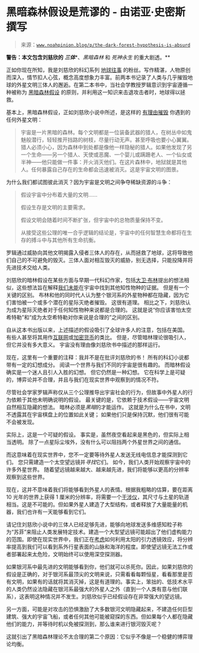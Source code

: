 <!--yml

类别：未分类

日期：2024-05-27 15:02:42

-->

# 黑暗森林假设是荒谬的 - 由诺亚·史密斯撰写

> 来源：[`www.noahpinion.blog/p/the-dark-forest-hypothesis-is-absurd`](https://www.noahpinion.blog/p/the-dark-forest-hypothesis-is-absurd)

**警告：本文包含刘慈欣的** ***三体****、*黑暗森林* 和 *死神永生* 的重大剧透。**

正如你现在所知，我是刘慈欣的科幻系列 [地球往事](https://www.amazon.com/dp/B074CF4JFZ?searchxofy=true&binding=kindle_edition) 的粉丝。写作精湛，人物原创而深入，情节扣人心弦，概念高度想象力丰富。前两本书记录了人类与几乎摧毁地球的外星文明三体人的邂逅。在第二本书中，当社会学教授罗辑意识到宇宙遵循一种被称为 [黑暗森林假设](https://www.universetoday.com/149410/beyond-fermis-paradox-xvi-what-is-the-dark-forest-hypothesis/#google_vignette) 的原则，并利用这一知识来击退攻击者时，地球得以拯救。

基本上，黑暗森林假设，正如刘慈欣小说中所述，是这样的 [有理由摧毁](https://bigthink.com/surprising-science/the-dark-forest-theory-a-terrifying-explanation-of-why-we-havent-heard-from-aliens-yet/) 你遇到的任何外星文明：

> 宇宙是一片黑暗的森林。每个文明都是一位装备武器的猎人，在树丛中如鬼魅般潜行，轻轻推开挡路的树枝，尽量行动无声。甚至呼吸也要小心翼翼。猎人必须小心，因为森林中到处都是像他一样隐秘的猎人。如果他发现了另一个生命——另一个猎人、天使或恶魔、一个婴儿或蹒跚老人、一个仙女或半神——他只能做一件事：开火消灭他们。在这片森林中，地狱就是其他人。任何暴露自己存在的生命都会迅速被消灭。这是宇宙文明的图景。

为什么我们都试图彼此消灭？因为宇宙是文明之间争夺稀缺资源的斗争：

> 假设宇宙中分布着大量的文明……
> 
> 假设生存是文明的主要需求。
> 
> 假设文明会随着时间不断扩张，但宇宙中的总物质量保持不变。
> 
> 从接受这些公理的唯一合乎逻辑的结论是，宇宙中的任何智慧生命都将在生存的搏斗中与其他所有生命抗衡。

罗辑通过威胁向其他文明揭露入侵者三体人的存在，从而拯救了地球，这将导致他们自己的不可避免的毁灭。三体人面对相互毁灭的威胁，别无选择，只能投降并将先进技术交给人类。

刘慈欣的暗林假设在某些方面与早期一代科幻作家，包括[大卫·布林](https://articles.adsabs.harvard.edu/cgi-bin/nph-iarticle_query?1983QJRAS..24..283B&defaultprint=YES&filetype=.pdf)提出的想法相似，这些想法旨在解释[我们未能](https://en.wikipedia.org/wiki/Fermi_paradox)在宇宙中找到其他知性物种的证据。 但是有一个关键的区别。 布林和他的同时代人认为整个银河系的外星物种都在隐藏，因为它们害怕被一个或多个潜在的星际灭绝者摧毁。 这很有道理。 相比之下，刘慈欣认为成为星际灭绝者对于任何知性物种来说都是合理的。 这就是说“你应该害怕太空希特勒”和“成为太空希特勒对你来说是合理的”之间的区别。

自从这本书出版以来，上述描述的假设吸引了全球许多人的注意，包括在美国。 有些人甚至将其用作[互联网](https://blokmagazine.com/the-dark-forest-theory-of-the-internet/)或[加密货币](https://www.paradigm.xyz/2020/08/ethereum-is-a-dark-forest)的类比。 但是，尽管暗林理论很吸引人，但它并没有多大意义。 宇宙没有理由像刘慈欣书中描述的那样运行。

现在，这里有一个重要的注释：我并不是在批评刘慈欣的书！ 所有的科幻小说都带有一定的幻想成分。 阅读一个世界与我们不同的宇宙是很有趣的。 而暗林假设确实是一个迷人且引人入胜的幻想。 但它仍然是一种幻想。 它在科学上是可疑的，博弈论并不合理，并且与我们在现实世界中观察到的情况不符。

尽管社会学家罗辑声称仅从三个公理推导出宇宙社会的行为，但故事中外星人的行为依赖于其他未明确说明的假设。 最关键的是，它依赖于技术假设——宇宙文明自然相互隐藏的想法。 暗林必须是*黑暗*的才能运作。 这就是为什么在书中，文明不透露其在宇宙棋盘上的位置如此关键； 如果他们只是保持沉默，他们很有可能不会被发现。

实际上，这是一个可疑的假设。 事实是，虽然夜空看起来是黑色的，但实际上相当透明。 除了一点星际尘埃外，没有什么可以阻挡两个外星世界之间的通信。

而这意味着在现实世界中，您不一定要等待外星人发送无线电信息才能探测到它们。 您只需建造一个太空望远镜并*寻找*它们。 如今，我们人类开始观察宇宙中的许多外星世界。 随着望远镜越来越大、越来越先进，我们将能够以更高的分辨率观察到这些世界。

现在，这并不意味着我们将能够看到外星人的表情。根据我粗略的估算，要在距离 10 光年的世界上获得 1 厘米的分辨率，将需要一个[干涉仪](https://en.wikipedia.org/wiki/Space_Interferometry_Mission)，其尺寸与土星的轨道相当。这是不可能的。但如果外星人建造了大型结构，或者释放了大量能量的机器，我们也许有一天能够看到它们。

请记住刘慈欣小说中的三体人已经足够先进，能够向地球发送多维感知粒子称为“苏菲”来阻止人类发展特定技术。建造一个大型望远镜可能超出了他们虚构能力的范围。即使在现实世界中，我们正在[考虑](https://exoplanets.nasa.gov/news/1461/want-to-see-the-surface-of-another-earth-use-our-sun/)如何利用太阳的引力透镜效应，将分辨率提高到我们可以看到系外行星表面的山脉和海洋的程度。即使望远镜无法工作或者部署起来太危险，文明始终可以使用深空探测器。

如果银河系中最先进的文明能够看到你，他们就可以杀死你。因此，如果刘慈欣的假设是正确的，对于银河系最顶尖的文明来说，只需看看每颗恒星，看看那里是否有文明，如果有的话就将其消灭掉，这是有道理的。事实上，笨拙的、低技术水平的人类仍然设法隐藏在银河系最强大的外星人之外（直到一个人类有意与他们联系），这表明这种情况并不发生。刘慈欣似乎已经假设存在非常强大的望远镜。

另一方面，可能是对攻击的恐惧激励了大多数银河文明隐藏起来，不建造任何巨型建筑、强大的宇宙飞船，或者任何其他可能被窥探的东西。但如果每个人都在隐藏他们的能力，并等待时机以免被探测到，那么谁来进行银河毁灭呢？

这就引出了黑暗森林理论不太合理的第二个原因：它似乎不像是一个稳健的博弈理论均衡。
